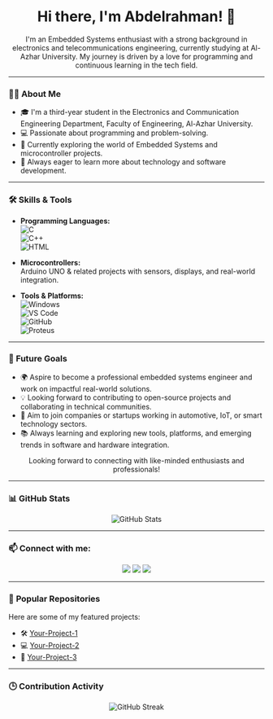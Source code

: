 <h1 align="center">Hi there, I'm Abdelrahman! 👋</h1>

<p align="center">
  I'm an Embedded Systems enthusiast with a strong background in electronics and telecommunications engineering, currently studying at Al-Azhar University. My journey is driven by a love for programming and continuous learning in the tech field.
</p>

---

### 👨‍💻 About Me

- 🎓 I'm a third-year student in the Electronics and Communication Engineering Department, Faculty of Engineering, Al-Azhar University.
- 💻 Passionate about programming and problem-solving.
- 🤖 Currently exploring the world of Embedded Systems and microcontroller projects.
- 🌱 Always eager to learn more about technology and software development.

---

### 🛠️ Skills & Tools

- **Programming Languages:**  
  ![C](https://img.shields.io/badge/-C-00599C?style=flat-square&logo=c&logoColor=white)  
  ![C++](https://img.shields.io/badge/-C++-00599C?style=flat-square&logo=c%2B%2B&logoColor=white)  
  ![HTML](https://img.shields.io/badge/-HTML5-E34F26?style=flat-square&logo=html5&logoColor=white)

- **Microcontrollers:**  
  Arduino UNO & related projects with sensors, displays, and real-world integration.

- **Tools & Platforms:**  
  ![Windows](https://img.shields.io/badge/-Windows-0078D6?style=flat-square&logo=windows&logoColor=white)  
  ![VS Code](https://img.shields.io/badge/-VS%20Code-007ACC?style=flat-square&logo=visual-studio-code&logoColor=white)  
  ![GitHub](https://img.shields.io/badge/-GitHub-181717?style=flat-square&logo=github&logoColor=white)  
  ![Proteus](https://img.shields.io/badge/-Proteus-blue?style=flat-square)  

---

### 🎯 Future Goals

- 🌍 Aspire to become a professional embedded systems engineer and work on impactful real-world solutions.
- 💡 Looking forward to contributing to open-source projects and collaborating in technical communities.
- 🚀 Aim to join companies or startups working in automotive, IoT, or smart technology sectors.
- 📚 Always learning and exploring new tools, platforms, and emerging trends in software and hardware integration.

<p align="center">Looking forward to connecting with like-minded enthusiasts and professionals!</p>

---

### 📊 **GitHub Stats**
<p align="center">
  <img src="https://github-readme-stats.vercel.app/api?username=abdelrahmanali&show_icons=true&theme=tokyonight" alt="GitHub Stats"/>
</p>

---

### 📫 **Connect with me:**

<p align="center">
  <a href="https://wa.me/201002959491" target="_blank"><img src="https://img.shields.io/badge/WhatsApp-25D366?style=for-the-badge&logo=whatsapp&logoColor=white"/></a>
  <a href="https://www.facebook.com/share/161JdLAZ1h/?mibextid=qi2Omg" target="_blank"><img src="https://img.shields.io/badge/Facebook-1877F2?style=for-the-badge&logo=facebook&logoColor=white"/></a>
  <a href="mailto:abdelrhmanali6969@gmail.com"><img src="https://img.shields.io/badge/Gmail-D14836?style=for-the-badge&logo=gmail&logoColor=white"/></a>
</p>

---

### 📁 **Popular Repositories**
Here are some of my featured projects:
- 🛠️ [Your-Project-1](#)
- 💻 [Your-Project-2](#)
- 🔧 [Your-Project-3](#)

---

### 🕒 Contribution Activity
<p align="center">
  <img src="https://github-readme-streak-stats.herokuapp.com?user=abdelrahmanali&theme=tokyonight" alt="GitHub Streak"/>
</p>


